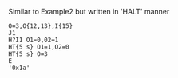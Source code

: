 Similar to Example2 but written in 'HALT' manner

    O=3,O{12,13},I{15}
    J1
    H?I1 O1=0,02=1
    HT{5 s} O1=1,O2=0
    HT{5 s} O=3
    E
    '0x1a'
    
